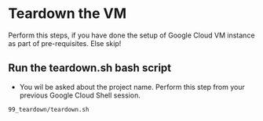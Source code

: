 # Teardown the VM

Perform this steps, if you have done the setup of Google Cloud VM instance as part of pre-requisites. Else skip!

## Run the teardown.sh bash script

* You wil be asked about the project name. Perform this step from your previous Google Cloud Shell session.

```bash
99_teardown/teardown.sh
```

